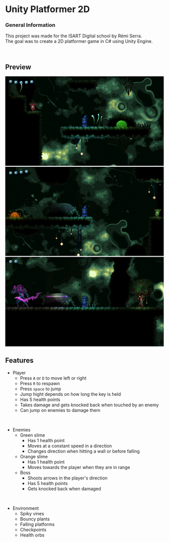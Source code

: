 # Unity Platformer 2D

### General Information

This project was made for the ISART Digital school by Rémi Serra. <br>
The goal was to create a 2D platformer game in C# using Unity Engine.

<br>

## Preview

<img src="Screenshots/green-slime.png" style="width:600px;">
<img src="Screenshots/orange-slime.png" style="width:600px;">
<img src="Screenshots/boss.png" style="width:600px;">

<br>

## Features

- Player
    - Press `A` or `D` to move left or right
    - Press `R` to respawn
    - Press `space` to jump
    - Jump hight depends on how long the key is held
    - Has 5 health points
    - Takes damage and gets knocked back when touched by an enemy
    - Can jump on enemies to damage them <br>
    
<br>

- Enemies
    - Green slime
        - Has 1 health point
        - Moves at a constant speed in a direction
        - Changes direction when hitting a wall or before falling
    - Orange slime
        - Has 1 health point
        - Moves towards the player when they are in range
    - Boss
        - Shoots arrows in the player's direction
        - Has 5 health points
        - Gets knocked back when damaged <br>
        
<br>

- Environment
    - Spiky vines
    - Bouncy plants
    - Falling platforms
    - Checkpoints
    - Health orbs
